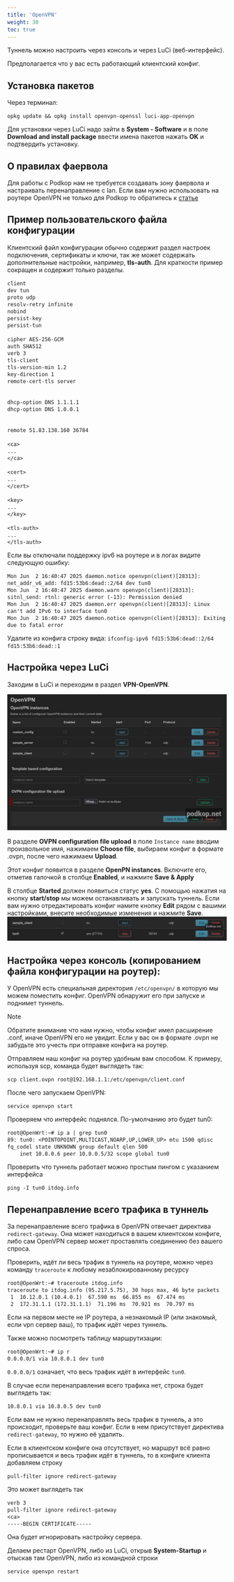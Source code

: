 ```yaml
---
title: 'OpenVPN'
weight: 30
toc: true
---
```


Туннель можно настроить через консоль и через LuCi (веб-интерфейс).

Предполагается что у вас есть работающий клиентский конфиг. 

## Установка пакетов

Через терминал: 
```
opkg update && opkg install openvpn-openssl luci-app-openvpn
```

Для установки через LuCi надо зайти в **System - Software** и в поле **Download and install package** ввести имена пакетов нажать **OK** и подтвердить установку.

## О правилах фаервола

Для работы с Podkop нам не требуется создавать зону фаервола и настраивать перенаправление с lan. 
Если вам нужно использовать на роутере OpenVPN не только для Podkop то обратитесь к [статье](https://itdog.info/nastrojka-klienta-openconnect-na-openwrt/)

## Пример пользовательского файла конфигурации

Клиентский файл конфигурации обычно содержит раздел настроек подключения, сертификаты и ключи, так же может содержать дополнительные настройки, например, **tls-auth**. Для краткости пример сокращен и содержит только разделы.
```
client
dev tun
proto udp
resolv-retry infinite
nobind
persist-key
persist-tun

cipher AES-256-GCM
auth SHA512
verb 3
tls-client
tls-version-min 1.2
key-direction 1
remote-cert-tls server


dhcp-option DNS 1.1.1.1
dhcp-option DNS 1.0.0.1


remote 51.83.138.160 36784

<ca>
...
</ca>

<cert>
...
</cert>

<key>
...
</key>

<tls-auth>
...
</tls-auth>
```

Если вы отключали поддержку ipv6 на роутере и в логах видите следующую ошибку:
```
Mon Jun  2 16:40:47 2025 daemon.notice openvpn(client)[28313]: net_addr_v6_add: fd15:53b6:dead::2/64 dev tun0
Mon Jun  2 16:40:47 2025 daemon.warn openvpn(client)[28313]: sitnl_send: rtnl: generic error (-13): Permission denied
Mon Jun  2 16:40:47 2025 daemon.err openvpn(client)[28313]: Linux can't add IPv6 to interface tun0
Mon Jun  2 16:40:47 2025 daemon.notice openvpn(client)[28313]: Exiting due to fatal error
```

Удалите из конфига строку вида:
`ifconfig-ipv6 fd15:53b6:dead::2/64  fd15:53b6:dead::1`

## Настройка через LuCi

Заходим в LuCi и переходим в раздел **VPN-OpenVPN**.

![openvpn_general_settings](images/ovpn_general_settings.jpg)

В разделе **OVPN configuration file upload** в поле `Instance name` вводим произвольное имя, нажимаем **Choose file**, выбираем конфиг в формате .ovpn, после чего нажимаем **Upload**.

Этот конфиг появится в разделе **OpenPN instances**. Включите его, отметив галочкой в столбце **Enabled**, и нажмите **Save & Apply**

В столбце **Started** должен появиться статус **yes**. С помощью нажатия на кнопку **start/stop** мы можем останавливать и запускать туннель. Если вам нужно отредактировать конфиг намите кнопку **Edit** рядом с вашими настройками, внесите необходимые изменения и нажмите **Save**.
![ovpn_status](images/ovpn_status.jpg)

## Настройка через консоль (копированием файла конфигурации на роутер):

У OpenVPN есть специальная директория `/etc/openvpn/` в которую мы можем поместить конфиг. OpenVPN обнаружит его при запуске и поднимет туннель.

>[!NOTE]
>Обратите внимание что нам нужно, чтобы конфиг имел расширение .conf, иначе OpenVPN его не увидит. Если у вас он в формате .ovpn не забудьте это учесть при отправке конфига на роутер. 

Отправляем наш конфиг на роутер удобным вам способом.
К примеру, используя scp, команда будет выглядеть так:
```
scp client.ovpn root@192.168.1.1:/etc/openvpn/client.conf
```

После чего запускаем OpenVPN:
```
service openvpn start
```

Проверяем что интерфейс поднялся. По-умолчанию это будет tun0:
```
root@OpenWrt:~# ip a | grep tun0
89: tun0: <POINTOPOINT,MULTICAST,NOARP,UP,LOWER_UP> mtu 1500 qdisc fq_codel state UNKNOWN group default qlen 500
    inet 10.8.0.6 peer 10.8.0.5/32 scope global tun0
```

Проверить что туннель работает можно простым пингом с указанием интерфейса
```
ping -I tun0 itdog.info
```

## Перенаправление всего трафика в туннель

За перенаправление всего трафика в OpenVPN отвечает директива `redirect-gateway`. Она может находиться в вашем клиентском конфиге, либо сам OpenVPN сервер может проставлять соединению без вашего спроса.

Проверить, идёт ли весь трафик в туннель на роутере, можно через команду `traceroute` к любому незаблокированному ресурсу

```
root@OpenWrt:~# traceroute itdog.info
traceroute to itdog.info (95.217.5.75), 30 hops max, 46 byte packets
 1  10.12.0.1 (10.4.0.1)  67.590 ms  66.855 ms  67.474 ms
 2  172.31.1.1 (172.31.1.1)  71.196 ms  70.921 ms  70.797 ms
 ```

Если на первом месте не IP роутера, а незнакомый IP (или знакомый, если vpn сервер ваш), то трафик идёт через туннель.

Также можно посмотреть таблицу маршрутизации:

```
root@OpenWrt:~# ip r
0.0.0.0/1 via 10.8.0.1 dev tun0 
```

`0.0.0.0/1`  означает, что весь трафик идёт в интерфейс `tun0`.

В случае если перенаправления всего трафика нет, строка будет выглядеть так:
```
10.8.0.1 via 10.8.0.5 dev tun0
```

Если вам не нужно перенаправлять весь трафик в туннель, а это происходит, проверьте ваш конфиг.
Если в нем присутствует директива `redirect-gateway`, то нужно её удалить.

Если в клиентском конфиге она отсутствует, но маршрут всё равно прописывается и весь трафик идёт в туннель, то в конфиге клиента добавляем строку
```
pull-filter ignore redirect-gateway
```

Это может выглядеть так

```
verb 3
pull-filter ignore redirect-gateway
<ca>
-----BEGIN CERTIFICATE-----
```

Она будет игнорировать настройку сервера.

Делаем рестарт OpenVPN, либо из LuCi, открыв **System-Startup** и отыскав там OpenVPN, либо из командной строки
```
service openvpn restart
```

